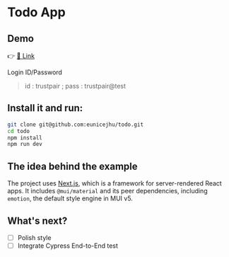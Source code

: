 # Todo App

## Demo

👉 [🔗 Link](https://demo-gamma-steel.vercel.app/)

Login ID/Password
> id : trustpair ; pass : trustpair@test

## Install it and run:

```sh
git clone git@github.com:eunicejhu/todo.git
cd todo
npm install
npm run dev
```


## The idea behind the example

The project uses [Next.js](https://github.com/vercel/next.js), which is a framework for server-rendered React apps.
It includes `@mui/material` and its peer dependencies, including `emotion`, the default style engine in MUI v5.



## What's next?

- [ ] Polish style
- [ ] Integrate Cypress End-to-End test
